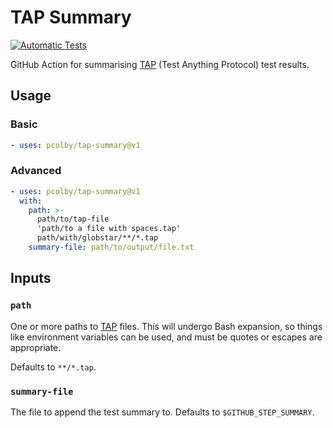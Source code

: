# TAP Summary

[![Automatic Tests](https://github.com/pcolby/tap-summary/actions/workflows/test.yaml/badge.svg?branch=main)](
  https://github.com/pcolby/pcolby/tap-summary/actions/workflows/test.yaml)

GitHub Action for summarising [TAP] (Test Anything Protocol) test results.

## Usage

### Basic

```yaml
- uses: pcolby/tap-summary@v1
```

### Advanced

```yaml
- uses: pcolby/tap-summary@v1
  with:
    path: >-
      path/to/tap-file
      'path/to a file with spaces.tap'
      path/with/globstar/**/*.tap
    summary-file: path/to/output/file.txt
```

## Inputs

### `path`

One or more paths to [TAP] files. This will undergo Bash expansion, so things like
environment variables can be used, and must be quotes or escapes are appropriate.

Defaults to `**/*.tap`.

### `summary-file`

The file to append the test summary to. Defaults to `$GITHUB_STEP_SUMMARY`.


[TAP]: https://testanything.org/ "Test Anything Protocol"
